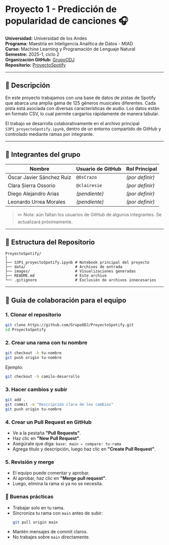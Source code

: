 # Proyecto 1 - Predicción de popularidad de canciones 🎧

**Universidad:** Universidad de los Andes  
**Programa:** Maestría en Inteligencia Analítica de Datos - MIAD  
**Curso:** Machine Learning y Programación de Lenguaje Natural  
**Semestre:** 2025-1, ciclo 2  
**Organización GitHub:** [GrupoODJ](https://github.com/GrupoODJ)  
**Repositorio:** [ProyectoSpotify](https://github.com/GrupoODJ/ProyectoSpotify)

---

## 🎯 Descripción

En este proyecto trabajamos con una base de datos de pistas de Spotify que abarca una amplia gama de 125 géneros musicales diferentes. Cada pista está asociada con diversas características de audio. Los datos están en formato CSV, lo cual permite cargarlos rápidamente de manera tabular.

El trabajo se desarrolla colaborativamente en el archivo principal `S3P1_proyectoSpotify.ipynb`, dentro de un entorno compartido de GitHub y controlado mediante ramas por integrante.

---

## 👥 Integrantes del grupo

| Nombre                      | Usuario de GitHub       | Rol Principal   |
|----------------------------|--------------------------|-----------------|
| Óscar Javier Sánchez Ruiz  | `@OsCrazo`               | _(por definir)_ |
| Clara Sierra Ossorio       | `@clairesie`             | _(por definir)_ |
| Diego Alejandro Arias      | _(pendiente)_            | _(por definir)_ |
| Leonardo Urrea Morales     | _(pendiente)_            | _(por definir)_ |

> ✏️ Nota: aún faltan los usuarios de GitHub de algunos integrantes. Se actualizará próximamente.
---

## 📁 Estructura del Repositorio

```
ProyectoSpotify/
│
├── S3P1_proyectoSpotify.ipynb # Notebook principal del proyecto
├── data/                      # Archivos de entrada
├── images/                    # Visualizaciones generadas
├── README.md                  # Este archivo
└── .gitignore                 # Exclusión de archivos innecesarios
```
---

## 🤝 Guía de colaboración para el equipo

### 1. Clonar el repositorio

```bash
git clone https://github.com/GrupoODJ/ProyectoSpotify.git
cd ProyectoSpotify
```

### 2. Crear una rama con tu nombre

```bash
git checkout -b tu-nombre
git push origin tu-nombre
```

Ejemplo:
```bash
git checkout -b camilo-desarrollo
```

### 3. Hacer cambios y subir

```bash
git add .
git commit -m "Descripción clara de los cambios"
git push origin tu-nombre
```

### 4. Crear un Pull Request en GitHub

- Ve a la pestaña **"Pull Requests"**.
- Haz clic en **"New Pull Request"**.
- Asegúrate que diga: `base: main ← compare: tu-rama`
- Agrega título y descripción, luego haz clic en **"Create Pull Request"**.

### 5. Revisión y merge

- El equipo puede comentar y aprobar.
- Al aprobar, haz clic en **"Merge pull request"**.
- Luego, elimina la rama si ya no se necesita.

### 🧠 Buenas prácticas

- Trabajar solo en tu rama.
- Sincroniza tu rama con `main` antes de subir:
  ```bash
  git pull origin main
  ```
- Mantén mensajes de commit claros.
- No trabajes sobre `main` directamente.